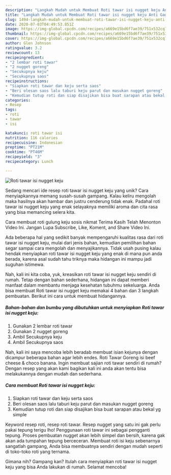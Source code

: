 ```yaml
---
description: "Langkah Mudah untuk Membuat Roti tawar isi nugget keju Anti Gagal"
title: "Langkah Mudah untuk Membuat Roti tawar isi nugget keju Anti Gagal"
slug: 1494-langkah-mudah-untuk-membuat-roti-tawar-isi-nugget-keju-anti-gagal
date: 2020-07-03T04:49:53.851Z
image: https://img-global.cpcdn.com/recipes/a669e15bd6f7ae39/751x532cq70/roti-tawar-isi-nugget-keju-foto-resep-utama.jpg
thumbnail: https://img-global.cpcdn.com/recipes/a669e15bd6f7ae39/751x532cq70/roti-tawar-isi-nugget-keju-foto-resep-utama.jpg
cover: https://img-global.cpcdn.com/recipes/a669e15bd6f7ae39/751x532cq70/roti-tawar-isi-nugget-keju-foto-resep-utama.jpg
author: Glen Johnson
ratingvalue: 3.2
reviewcount: 13
recipeingredient:
- "2 lembar roti tawar"
- "2 nugget goreng"
- "Secukupnya keju"
- "Secukupnya saos"
recipeinstructions:
- "Siapkan roti tawar dan keju serta saos"
- "Beri olesan saos lalu taburi keju parut dan masukan nugget goreng"
- "Kemudian tutup roti dan siap disajikan bisa buat sarapan atau bekal yg simple"
categories:
- Resep
tags:
- roti
- tawar
- isi

katakunci: roti tawar isi 
nutrition: 116 calories
recipecuisine: Indonesian
preptime: "PT21M"
cooktime: "PT46M"
recipeyield: "3"
recipecategory: Lunch

---
```



![Roti tawar isi nugget keju](https://img-global.cpcdn.com/recipes/a669e15bd6f7ae39/751x532cq70/roti-tawar-isi-nugget-keju-foto-resep-utama.jpg)

Sedang mencari ide resep roti tawar isi nugget keju yang unik? Cara menyiapkannya memang susah-susah gampang. Kalau keliru mengolah maka hasilnya akan hambar dan justru cenderung tidak enak. Padahal roti tawar isi nugget keju yang enak selayaknya memiliki aroma dan cita rasa yang bisa memancing selera kita.

Cara membuat roti gulung keju sosis nikmat Terima Kasih Telah Menonton Video Ini. Jangan Lupa Subscribe, Like, Koment, and Share Video Ini.

Ada beberapa hal yang sedikit banyak mempengaruhi kualitas rasa dari roti tawar isi nugget keju, mulai dari jenis bahan, kemudian pemilihan bahan segar sampai cara mengolah dan menyajikannya. Tidak usah pusing kalau hendak menyiapkan roti tawar isi nugget keju yang enak di mana pun anda berada, karena asal sudah tahu triknya maka hidangan ini mampu jadi suguhan istimewa.


Nah, kali ini kita coba, yuk, kreasikan roti tawar isi nugget keju sendiri di rumah. Tetap dengan bahan sederhana, hidangan ini dapat memberi manfaat dalam membantu menjaga kesehatan tubuhmu sekeluarga. Anda bisa membuat Roti tawar isi nugget keju memakai 4 bahan dan 3 langkah pembuatan. Berikut ini cara untuk membuat hidangannya.

<!--inarticleads1-->

##### Bahan-bahan dan bumbu yang dibutuhkan untuk menyiapkan Roti tawar isi nugget keju:

1. Gunakan 2 lembar roti tawar
1. Gunakan 2 nugget goreng
1. Ambil Secukupnya keju
1. Ambil Secukupnya saos


Nah, kali ini saya mencoba lebih beradab membuat isian kejunya dengan dicampur beberapa bahan agar lebih endes. Roti Tawar Goreng isi beef cheese &amp; choco banana. Ingin membuat sajian roti tawar sendiri di rumah? Dengan resep yang akan kami bagikan kali ini anda akan tentu bisa melakukannya dengan mudah dan sederhana. 

<!--inarticleads2-->

##### Cara membuat Roti tawar isi nugget keju:

1. Siapkan roti tawar dan keju serta saos
1. Beri olesan saos lalu taburi keju parut dan masukan nugget goreng
1. Kemudian tutup roti dan siap disajikan bisa buat sarapan atau bekal yg simple


Keyword resep roti, resep roti tawar. Resep nugget yang satu ini gak perlu pakai tepung terigu lho! Penggunaan roti tawar ini sebagai pengganti tepung. Proses pembuatan nugget akan lebih simpel dan bersih, karena gak akan ada tumpahan tepung berceceran. Membuat roti isi keju sebenarnya sangatlah gampang, Anda bisa membuatnya sendiri dengan mudah seperti di toko-toko roti yang ternama. 

Gimana nih? Gampang kan? Itulah cara menyiapkan roti tawar isi nugget keju yang bisa Anda lakukan di rumah. Selamat mencoba!
